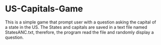 # US-Capitals-Game
This is a simple game that prompt user with a question asking the capital of a state in the US. The States and capitals are saved in a text file named StatesANC.txt, therefore, the program read the file and randomly display a question. 
